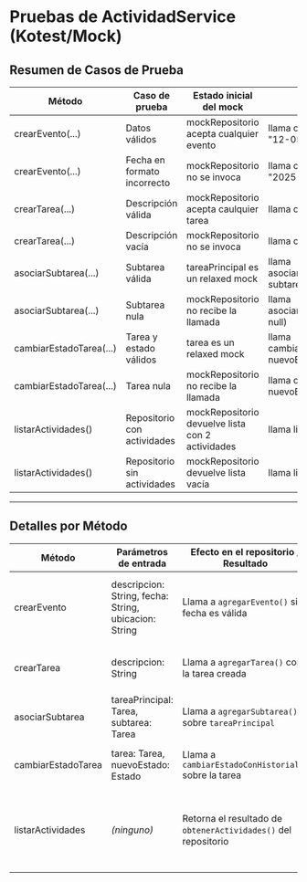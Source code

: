 # **Pruebas de ActividadService (Kotest/Mock)**

## Resumen de Casos de Prueba

| Método                    | Caso de prueba                                        | Estado inicial del mock                          | Acción                                          | Resultado esperado                              |
|--------------------------|--------------------------------------------------------|--------------------------------------------------|-------------------------------------------------|-------------------------------------------------|
| crearEvento(...)         | Datos válidos                                          | mockRepositorio acepta cualquier evento          | llama crearEvento("desc", "12-05-2025", "loc")  | agregarEvento invocado correctamente            |
| crearEvento(...)         | Fecha en formato incorrecto                            | mockRepositorio no se invoca                     | llama crearEvento("desc", "2025-05-12", "loc")  | lanza IllegalArgumentException                  |
| crearTarea(...)          | Descripción válida                                     | mockRepositorio acepta caulquier tarea           | llama crearTarea("desc")                        | agregarTarea invocado correctamente             |
| crearTarea(...)          | Descripción vacía                                      | mockRepositorio no se invoca                     | llama crearTarea("")                            | lanza IllegalArgumentException                  |
| asociarSubtarea(...)     | Subtarea válida                                        | tareaPrincipal es un relaxed mock                | llama asociarSubtarea(tareaPrincipal, subtarea) | agregarSubtarea(subtarea) invocado              |
| asociarSubtarea(...)     | Subtarea nula                                          | mockRepositorio no recibe la llamada             | llama asociarSubtarea(tareaPrincipal, null)     | lanza NullPointerException                      |
| cambiarEstadoTarea(...)  | Tarea y estado válidos                                 | tarea es un relaxed mock                         | llama cambiarEstadoTarea(tarea, nuevoEstado)    | cambiarEstadoConHistorial(nuevoEstado) invocado |
| cambiarEstadoTarea(...)  | Tarea nula                                             | mockRepositorio no recibe la llamada             | llama cambiarEstadoTarea(null, nuevoEstado)     | lanza NullPointerException                      |
| listarActividades()      | Repositorio con actividades                           | mockRepositorio devuelve lista con 2 actividades | llama listarActividades()                       | retorna una lista con las 2 actividades         |
| listarActividades()      | Repositorio sin actividades                           | mockRepositorio devuelve lista vacía             | llama listarActividades()                       | retorna una lista vacía                         |

---

## Detalles por Método

| **Método**               | **Parámetros de entrada**                                   | **Efecto en el repositorio / Resultado**                                | **Correcto cuando...**                                                | **Incorrecto cuando...**                                           |
|--------------------------|--------------------------------------------------------------|-------------------------------------------------------------------------|------------------------------------------------------------------------|----------------------------------------------------------------------|
| crearEvento              | descripcion: String, fecha: String, ubicacion: String        | Llama a `agregarEvento()` si la fecha es válida                         | La fecha tiene formato `dd-MM-yyyy` y la descripción no es vacía       | La fecha tiene un formato inválido → lanza `IllegalArgumentException` |
| crearTarea               | descripcion: String                                          | Llama a `agregarTarea()` con la tarea creada                            | La descripción no está vacía                                           | La descripción está vacía → lanza `IllegalArgumentException`         |
| asociarSubtarea          | tareaPrincipal: Tarea, subtarea: Tarea                      | Llama a `agregarSubtarea()` sobre `tareaPrincipal`                      | `subtarea` no es nula                                                  | `subtarea` es nula → lanza `NullPointerException`                   |
| cambiarEstadoTarea       | tarea: Tarea, nuevoEstado: Estado                           | Llama a `cambiarEstadoConHistorial()` sobre la tarea                    | `tarea` y `nuevoEstado` no son nulos                                   | `tarea` es nula → lanza `NullPointerException`                      |
| listarActividades        | *(ninguno)*                                                  | Retorna el resultado de `obtenerActividades()` del repositorio          | El repositorio devuelve una lista válida (con o sin elementos)         | Nunca lanza error, pero puede devolver lista vacía si no hay datos   |
